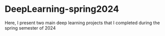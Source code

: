 # DeepLearning-spring2024
Here, I present two main deep learning projects that I completed during the spring semester of 2024
